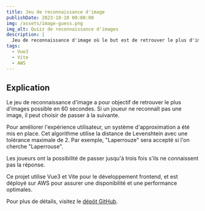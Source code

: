 ```yaml
---
title: Jeu de reconnaissance d'image
publishDate: 2023-10-10 00:00:00
img: /assets/image-guess.png
img_alt: Quizz de reconnaissance d'images
description: |
  Jeu de reconnaissance d'image où le but est de retrouver le plus d'images possible en 60 secondes. Les joueurs peuvent passer une image s'ils ne la reconnaissent pas.
tags:
  - Vue3
  - Vite
  - AWS
---
```


## Explication

Le jeu de reconnaissance d'image a pour objectif de retrouver le plus d'images possible en 60 secondes. Si un joueur ne reconnaît pas une image, il peut choisir de passer à la suivante.

Pour améliorer l'expérience utilisateur, un système d'approximation a été mis en place. Cet algorithme utilise la distance de Levenshtein avec une tolérance maximale de 2. Par exemple, "Laperrouze" sera accepté si l'on cherche "Laperrouse".

Les joueurs ont la possibilité de passer jusqu'à trois fois s'ils ne connaissent pas la réponse.

Ce projet utilise Vue3 et Vite pour le développement frontend, et est déployé sur AWS pour assurer une disponibilité et une performance optimales.

Pour plus de détails, visitez le [dépôt GitHub](https://github.com/TheoLaperrouse/image-guess).